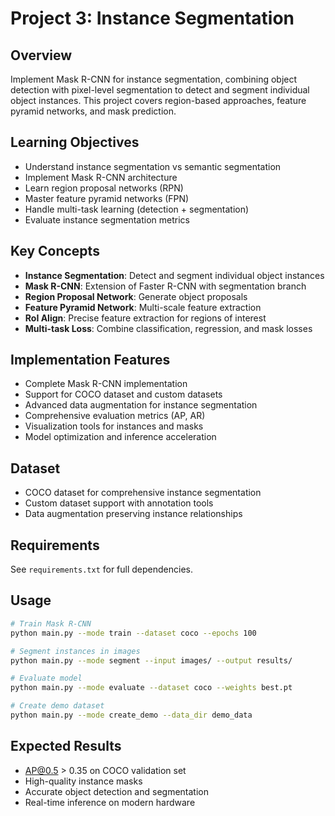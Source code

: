 # Project 3: Instance Segmentation

## Overview
Implement Mask R-CNN for instance segmentation, combining object detection with pixel-level segmentation to detect and segment individual object instances. This project covers region-based approaches, feature pyramid networks, and mask prediction.

## Learning Objectives
- Understand instance segmentation vs semantic segmentation
- Implement Mask R-CNN architecture
- Learn region proposal networks (RPN)
- Master feature pyramid networks (FPN)
- Handle multi-task learning (detection + segmentation)
- Evaluate instance segmentation metrics

## Key Concepts
- **Instance Segmentation**: Detect and segment individual object instances
- **Mask R-CNN**: Extension of Faster R-CNN with segmentation branch
- **Region Proposal Network**: Generate object proposals
- **Feature Pyramid Network**: Multi-scale feature extraction
- **RoI Align**: Precise feature extraction for regions of interest
- **Multi-task Loss**: Combine classification, regression, and mask losses

## Implementation Features
- Complete Mask R-CNN implementation
- Support for COCO dataset and custom datasets
- Advanced data augmentation for instance segmentation
- Comprehensive evaluation metrics (AP, AR)
- Visualization tools for instances and masks
- Model optimization and inference acceleration

## Dataset
- COCO dataset for comprehensive instance segmentation
- Custom dataset support with annotation tools
- Data augmentation preserving instance relationships

## Requirements
See `requirements.txt` for full dependencies.

## Usage
```bash
# Train Mask R-CNN
python main.py --mode train --dataset coco --epochs 100

# Segment instances in images
python main.py --mode segment --input images/ --output results/

# Evaluate model
python main.py --mode evaluate --dataset coco --weights best.pt

# Create demo dataset
python main.py --mode create_demo --data_dir demo_data
```

## Expected Results
- AP@0.5 > 0.35 on COCO validation set
- High-quality instance masks
- Accurate object detection and segmentation
- Real-time inference on modern hardware
